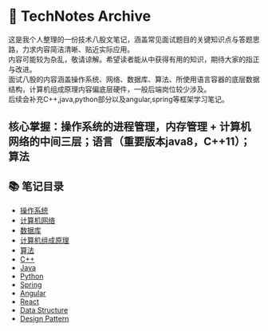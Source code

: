 # 🔖 TechNotes Archive

这是我个人整理的一份技术八股文笔记，涵盖常见面试题目的关键知识点与答题思路，力求内容简洁清晰、贴近实际应用。  
内容可能较为杂乱，敬请谅解。希望读者能从中获得有用的知识，期待大家的指正与改进。  
面试八股的内容涵盖操作系统、网络、数据库、算法、所使用语言容器的底层数据结构，计算机组成原理内容偏底层硬件，一般后端岗位较少涉及。  
后续会补充C++,java,python部分以及angular,spring等框架学习笔记。

核心掌握：操作系统的进程管理，内存管理 + 计算机网络的中间三层；语言（重要版本java8，C++11）；算法
---

## 📚 笔记目录
- [操作系统](./notes/操作系统.md)
- [计算机网络](./notes/计算机网络.md)
- [数据库](./notes/数据库.md)
- [计算机组成原理](./notes/计算机组成原理.md)
- [算法](./notes/算法.md)
- [C++](./notes/C++.md)
- [Java](./notes/Java.md)
- [Python](./notes/Python.md)
- [Spring](./notes/Spring.md)
- [Angular](./notes/Angular.md)
- [React](./notes/React.md)
- [Data Structure](./notes/Data_Structure.md)
- [Design Pattern](./notes/design_pattern.md)

